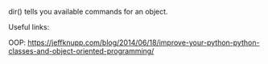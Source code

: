 dir() tells you available commands for an object.


Useful links:

OOP:
https://jeffknupp.com/blog/2014/06/18/improve-your-python-python-classes-and-object-oriented-programming/
